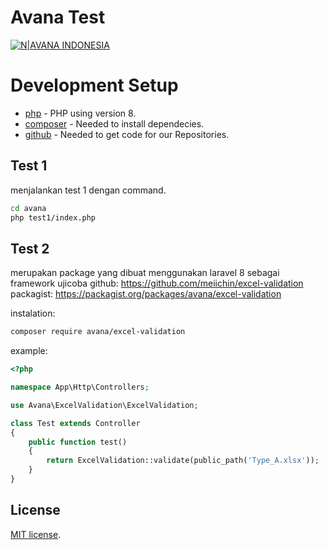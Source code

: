 # Avana Test

[![N|AVANA INDONESIA](https://avana.id/wp-content/themes/avana-id/assets/images/logo.webp)](https://avana.id/)

# Development Setup
* [php] - PHP using version 8.
* [composer] - Needed to install dependecies.
* [github] - Needed to get code for our Repositories.

## Test 1
menjalankan test 1 dengan command.
```sh
cd avana
php test1/index.php
```

## Test 2
merupakan package yang dibuat menggunakan laravel 8 sebagai framework ujicoba
github: https://github.com/meiichin/excel-validation
packagist: https://packagist.org/packages/avana/excel-validation

instalation:
```sh
composer require avana/excel-validation
```

example:
```php
<?php

namespace App\Http\Controllers;

use Avana\ExcelValidation\ExcelValidation;

class Test extends Controller
{
    public function test()
    {
        return ExcelValidation::validate(public_path('Type_A.xlsx'));
    }
}
```


## License

[MIT license](https://opensource.org/licenses/MIT).

[github]: <https://github.com/>
[php]: <https://www.php.net//>
[composer]: <https://getcomposer.org/>